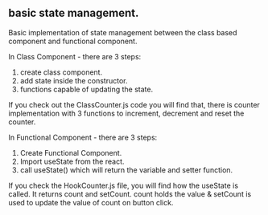 ## basic state management.

Basic implementation of state management between the class based component and functional component. 

In Class Component - there are 3 steps:
1. create class component.
2. add state inside the constructor.
3. functions capable of updating the state.

If you check out the ClassCounter.js code you will find that, there is counter implementation with 3 functions to increment, decrement and reset the counter. 

In Functional Component - there are 3 steps:
1. Create Functional Component.
2. Import useState from the react.
3. call useState() which will return the variable and setter function. 

If you check the HookCounter.js file, you will find how the useState is called. 
It returns count and setCount. count holds the value & setCount is used to update the value of count on button click.

